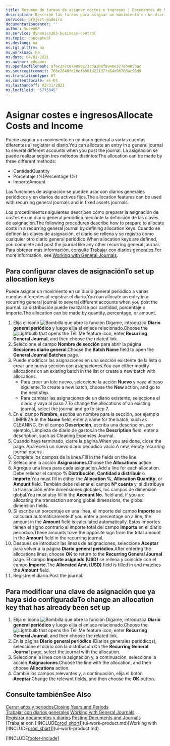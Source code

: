 ```yaml
---
title: Resumen de tareas de asignar costes e ingresos | Documentos de Microsoft
description: Describe las tareas para asignar un movimiento en un diario general a varias cuentas diferentes al registrar el diario.
services: project-madeira
documentationcenter: ''
author: SorenGP
ms.service: dynamics365-business-central
ms.topic: conceptual
ms.devlang: na
ms.tgt_pltfrm: na
ms.workload: na
ms.date: 04/01/2021
ms.author: edupont
ms.openlocfilehash: 8fec3a7c079058e73cda2b6f8940e3778b405bac
ms.sourcegitcommit: 766e2840fd16efb901d211d7fa64d96766ac99d9
ms.translationtype: HT
ms.contentlocale: es-ES
ms.lasthandoff: 03/31/2021
ms.locfileid: "5775045"
---
```

# <a name="allocate-costs-and-income"></a><span data-ttu-id="733d7-103">Asignar costes e ingresos</span><span class="sxs-lookup"><span data-stu-id="733d7-103">Allocate Costs and Income</span></span>
<span data-ttu-id="733d7-104">Puede asignar un movimiento en un diario general a varias cuentas diferentes al registrar el diario.</span><span class="sxs-lookup"><span data-stu-id="733d7-104">You can allocate an entry in a general journal to several different accounts when you post the journal.</span></span> <span data-ttu-id="733d7-105">La asignación se puede realizar según tres métodos distintos:</span><span class="sxs-lookup"><span data-stu-id="733d7-105">The allocation can be made by three different methods:</span></span>

* <span data-ttu-id="733d7-106">Cantidad</span><span class="sxs-lookup"><span data-stu-id="733d7-106">Quantity</span></span>
* <span data-ttu-id="733d7-107">Porcentaje (%)</span><span class="sxs-lookup"><span data-stu-id="733d7-107">Percentage (%)</span></span>
* <span data-ttu-id="733d7-108">Importe</span><span class="sxs-lookup"><span data-stu-id="733d7-108">Amount</span></span>

<span data-ttu-id="733d7-109">Las funciones de asignación se pueden usar con diarios generales periódicos y en diarios de activos fijos.</span><span class="sxs-lookup"><span data-stu-id="733d7-109">The allocation features can be used with recurring general journals and in fixed assets journals.</span></span>
<!--You can also distribute the cost or revenue of a line to an intercompany partner when you post a sales or purchase document. When you post the document, a line will be posted in your general journal, and a corresponding line will be created in the intercompany outbox.-->

<span data-ttu-id="733d7-110">Los procedimientos siguientes describen cómo preparar la asignación de costes en un diario general periódico mediante la definición de las claves de asignación.</span><span class="sxs-lookup"><span data-stu-id="733d7-110">The following procedures describe how to prepare to allocate costs in a recurring general journal by defining allocation keys.</span></span> <span data-ttu-id="733d7-111">Cuando se definen las claves de asignación, el diario se rellena y se registra como cualquier otro diario general periódico.</span><span class="sxs-lookup"><span data-stu-id="733d7-111">When allocation keys are defined, you complete and post the journal like any other recurring general journal.</span></span> <span data-ttu-id="733d7-112">Para obtener más información, consulte [Trabajar con diarios generales](ui-work-general-journals.md).</span><span class="sxs-lookup"><span data-stu-id="733d7-112">For more information, see [Working with General Journals](ui-work-general-journals.md).</span></span>

## <a name="to-set-up-allocation-keys"></a><span data-ttu-id="733d7-113">Para configurar claves de asignación</span><span class="sxs-lookup"><span data-stu-id="733d7-113">To set up allocation keys</span></span>
<span data-ttu-id="733d7-114">Puede asignar un movimiento en un diario general periódico a varias cuentas diferentes al registrar el diario.</span><span class="sxs-lookup"><span data-stu-id="733d7-114">You can allocate an entry in a recurring general journal to several different accounts when you post the journal.</span></span> <span data-ttu-id="733d7-115">La distribución puede realizarse por cantidad, porcentaje o importe.</span><span class="sxs-lookup"><span data-stu-id="733d7-115">The allocation can be made by quantity, percentage, or amount.</span></span>
1. <span data-ttu-id="733d7-116">Elija el icono ![Bombilla que abre la función Dígame](media/ui-search/search_small.png "Dígame qué desea hacer"), introduzca **Diario general periódico** y luego elija el enlace relacionado.</span><span class="sxs-lookup"><span data-stu-id="733d7-116">Choose the ![Lightbulb that opens the Tell Me feature](media/ui-search/search_small.png "Tell me what you want to do") icon, enter **Recurring General Journal**, and then choose the related link.</span></span>
2. <span data-ttu-id="733d7-117">Seleccione el campo **Nombre de sección** para abrir la página **Secciones diario general**.</span><span class="sxs-lookup"><span data-stu-id="733d7-117">Choose the **Batch Name** field to open the **General Journal Batches** page.</span></span>
3. <span data-ttu-id="733d7-118">Puede modificar las asignaciones en una sección existente de la lista o crear une nueva sección con asignaciones.</span><span class="sxs-lookup"><span data-stu-id="733d7-118">You can either modify allocations on an existing batch in the list or create a new batch with allocations.</span></span>
   * <span data-ttu-id="733d7-119">Para crear un lote nuevo, seleccione la acción **Nuevo** y vaya al paso siguiente.</span><span class="sxs-lookup"><span data-stu-id="733d7-119">To create a new batch, choose the **New** action, and go to the next step.</span></span>
   * <span data-ttu-id="733d7-120">Para cambiar las asignaciones de un diario existente, seleccione el diario y vaya al paso 7.</span><span class="sxs-lookup"><span data-stu-id="733d7-120">To change the allocations of an existing journal, select the journal and go to step 7.</span></span>    
4. <span data-ttu-id="733d7-121">En el campo **Nombre**, escriba un nombre para la sección, por ejemplo LIMPIEZA.</span><span class="sxs-lookup"><span data-stu-id="733d7-121">In the **Name** field, enter a name for the batch, such as CLEANING.</span></span> <span data-ttu-id="733d7-122">En el campo **Descripción**, escriba una descripción, por ejemplo, Limpieza de diario de gastos.</span><span class="sxs-lookup"><span data-stu-id="733d7-122">In the **Description** field, enter a description, such as Cleaning Expenses Journal.</span></span>
5. <span data-ttu-id="733d7-123">Cuando haya terminado, cierre la página.</span><span class="sxs-lookup"><span data-stu-id="733d7-123">When you are done, close the page.</span></span> <span data-ttu-id="733d7-124">Aparecerá un nuevo diario periódico vacío.</span><span class="sxs-lookup"><span data-stu-id="733d7-124">A new, empty recurring journal opens.</span></span>
6. <span data-ttu-id="733d7-125">Complete los campos de la línea.</span><span class="sxs-lookup"><span data-stu-id="733d7-125">Fill in the fields on the line.</span></span>
7. <span data-ttu-id="733d7-126">Seleccione la acción **Asignaciones**.</span><span class="sxs-lookup"><span data-stu-id="733d7-126">Choose the **Allocations** action.</span></span>
8. <span data-ttu-id="733d7-127">Agregue una línea para cada asignación.</span><span class="sxs-lookup"><span data-stu-id="733d7-127">Add a line for each allocation.</span></span> <span data-ttu-id="733d7-128">Debe rellenar el campo **% Distribución**, **Cantidad a distribuir** o **Importe**.</span><span class="sxs-lookup"><span data-stu-id="733d7-128">You must fill in either the **Allocation %**, **Allocation Quantity**, or **Amount** field.</span></span> <span data-ttu-id="733d7-129">También debe rellenar el campo **Nº cuenta** y, si distribuye la transacción entre dimensiones globales, los campos de dimensión global.</span><span class="sxs-lookup"><span data-stu-id="733d7-129">You must also fill in the **Account No.** field and, if you are allocating the transaction among global dimensions, the global dimension fields.</span></span>
9. <span data-ttu-id="733d7-130">Si escribe un porcentaje en una línea, el importe del campo **Importe** se calculará automáticamente.</span><span class="sxs-lookup"><span data-stu-id="733d7-130">If you enter a percentage on a line, the amount in the **Amount** field is calculated automatically.</span></span> <span data-ttu-id="733d7-131">Estos importes tienen el signo contrario al importe total del campo **Importe** en el diario periódico.</span><span class="sxs-lookup"><span data-stu-id="733d7-131">These amounts have the opposite sign from the total amount in the **Amount** field in the recurring journal.</span></span>
10. <span data-ttu-id="733d7-132">Después de introducir las líneas de asignaciones, seleccione **Aceptar** para volver a la página **Diario general periódico**.</span><span class="sxs-lookup"><span data-stu-id="733d7-132">After entering the allocations lines, choose **OK** to return to the **Recurring General Journal** page.</span></span> <span data-ttu-id="733d7-133">El campo **Importe asignado (USD)** se rellena y coincide con el campo **Importe**.</span><span class="sxs-lookup"><span data-stu-id="733d7-133">The **Allocated Amt. (USD)** field is filled in and matches the **Amount** field.</span></span>
11. <span data-ttu-id="733d7-134">Registre el diario.</span><span class="sxs-lookup"><span data-stu-id="733d7-134">Post the journal.</span></span>

## <a name="to-change-an-allocation-key-that-has-already-been-set-up"></a><span data-ttu-id="733d7-135">Para modificar una clave de asignación que ya haya sido configurada</span><span class="sxs-lookup"><span data-stu-id="733d7-135">To change an allocation key that has already been set up</span></span>
1. <span data-ttu-id="733d7-136">Elija el icono ![Bombilla que abre la función Dígame](media/ui-search/search_small.png "Dígame qué desea hacer"), introduzca **Diario general periódico** y luego elija el enlace relacionado.</span><span class="sxs-lookup"><span data-stu-id="733d7-136">Choose the ![Lightbulb that opens the Tell Me feature](media/ui-search/search_small.png "Tell me what you want to do") icon, enter **Recurring General Journal**, and then choose the related link.</span></span>
2. <span data-ttu-id="733d7-137">En la página **Diario general periódico** (Diarios generales periódicos), seleccione el diario con la distribución.</span><span class="sxs-lookup"><span data-stu-id="733d7-137">On the **Recurring General Journal** page, select the journal with the allocation.</span></span>
3. <span data-ttu-id="733d7-138">Seleccione la línea con la asignación y, a continuación, seleccione la acción **Asignaciones**.</span><span class="sxs-lookup"><span data-stu-id="733d7-138">Choose the line with the allocation, and then choose **Allocations** action.</span></span>
4. <span data-ttu-id="733d7-139">Cambie los campos relevantes y, a continuación, elija el botón **Aceptar**.</span><span class="sxs-lookup"><span data-stu-id="733d7-139">Change the relevant fields, and then choose the **OK** button.</span></span>

## <a name="see-also"></a><span data-ttu-id="733d7-140">Consulte también</span><span class="sxs-lookup"><span data-stu-id="733d7-140">See Also</span></span>
[<span data-ttu-id="733d7-141">Cerrar años y periodos</span><span class="sxs-lookup"><span data-stu-id="733d7-141">Closing Years and Periods</span></span>](year-close-years-periods.md)  
<span data-ttu-id="733d7-142">[Trabajar con diarios generales](ui-work-general-journals.md)  </span><span class="sxs-lookup"><span data-stu-id="733d7-142">[Working with General Journals](ui-work-general-journals.md)  </span></span>  
<span data-ttu-id="733d7-143">[Registrar documentos y diarios](ui-post-documents-journals.md)  </span><span class="sxs-lookup"><span data-stu-id="733d7-143">[Posting Documents and Journals](ui-post-documents-journals.md)  </span></span>  
<span data-ttu-id="733d7-144">[Trabajar con [!INCLUDE[prod_short](includes/prod_short.md)]](ui-work-product.md)</span><span class="sxs-lookup"><span data-stu-id="733d7-144">[Working with [!INCLUDE[prod_short](includes/prod_short.md)]](ui-work-product.md)</span></span>


[!INCLUDE[footer-include](includes/footer-banner.md)]